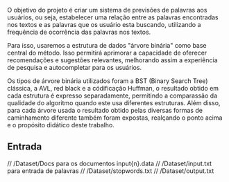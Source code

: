O objetivo do projeto é criar um sistema de previsões de palavras aos usuários, ou seja, estabelecer uma relação entre as palavras encontradas nos textos e as palavras que os usuário esta buscando, utilizando a frequência de ocorrência das palavras nos textos. 

Para isso, usaremos a estrutura de dados "árvore binária" como base central do método. Isso permitirá aprimorar a capacidade de oferecer recomendações e sugestões relevantes, melhorando assim a experiência de pesquisa e autocompletar para os usuários.

Os tipos de árvore binária utilizados foram a BST (Binary Search Tree) clássica, a AVL, red black e a códificação Huffman, o resultado obtido em cada estrutura é expresso separadamente, permitindo a comparassão da qualidade do algoritmo quando este usa diferentes estruturas. Além disso, para cada árvore usada o resultado obtido pelas diversas formas de caminhamento diferente também foram expostas, realçando o ponto acima e o propósito didático deste trabalho.

## Entrada

// /Dataset/Docs para os documentos input{n}.data
// /Dataset/input.txt para entrada de palavras
// /Dataset/stopwords.txt
// /Dataset/output.txt